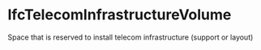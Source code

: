 IfcTelecomInfrastructureVolume
==============================
Space that is reserved to install telecom infrastructure (support or layout)


